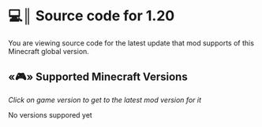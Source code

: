 # 💻║ Source code for 1.20
You are viewing source code for the latest update that mod supports of this Minecraft global version.

## «🎮» Supported Minecraft Versions
*Click on game version to get to the latest mod version for it*

No versions suppored yet
